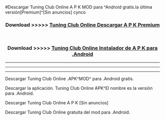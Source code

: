 #Descargar Tuning Club Online  A P K MOD para ^Android gratis.la última versión[Premium]^[Sin anuncios] cynco



<div align="center">
<h3>Download >>>>> <a href="https://es-web.web.app/?es= ${title}">Tuning Club Online  Descargar A P K Premium</a></h3><br>

<h3>Download >>>>> <a href="https://es-web.web.app/?es= ${title}">Tuning Club Online  Instalador de A P K para .Android</a></h3>
</div>


----------------------------------------------------------

----------------------------------------------------------

----------------------------------------------------------

Descargar Tuning Club Online  .APK^MOD^ para .Android gratis.

Descargar la aplicación. Tuning Club Online  APK^El nombre es la versión para .Android.

Descargar Tuning Club Online  A P K [Sin anuncios]

Descargar Tuning Club Online  gratuita del mod para .Android.